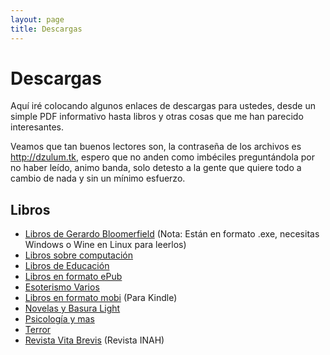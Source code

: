 ```yaml
---
layout: page
title: Descargas
---
```


# Descargas

Aquí iré colocando algunos enlaces de descargas para ustedes, desde un simple PDF informativo hasta libros y otras cosas que me han parecido interesantes.

Veamos que tan buenos lectores son, la contraseña de los archivos es http://dzulum.tk, espero que no anden como imbéciles preguntándola por no haber leído, animo banda, solo detesto a la gente que quiere todo a cambio de nada y sin un mínimo esfuerzo.

## Libros

- [Libros de Gerardo Bloomerfield](https://www.mediafire.com/file/pyn5un769lnssyj/bloomerfield.rar/file) (Nota: Están en formato .exe, necesitas Windows o Wine en Linux para leerlos)
- [Libros sobre computación](https://mega.nz/folder/h4gW1Zaa#VxuXE3O1-s_LnnqWYdVLGw)
- [Libros de Educación](https://mega.nz/folder/xpoGHT7Z#6F24Xxfy0w5kcJT4VnAkWA)
- [Libros en formato ePub](https://mega.nz/folder/88xGGR4D#B6l_T4_xJe8pkwGH08BRbg)
- [Esoterismo Varios](https://mega.nz/folder/VspiHarB#5ddbvJnnDJh4FHdsPTC1uA)
- [Libros en formato mobi](https://mega.nz/folder/cxoW0TaZ#qxjmV9ZGyaY2PTBoXJOUgQ) (Para Kindle)
- [Novelas y Basura Light](https://mega.nz/folder/s852nDYI#eg9a1Dp7evfDoZuhFbfaqA)
- [Psicología y mas](https://mega.nz/folder/RowEUQ6R#E8YzK5jTUoEi_lddU92-kQ)
- [Terror](https://mega.nz/folder/xgoEiKbR#GIPrt4IykYt20KyTBwyXgg)
- [Revista Vita Brevis](https://mega.nz/folder/Zk4AEL6B#W-KW_j_GLjHq5wdWskr9FQ) (Revista INAH)